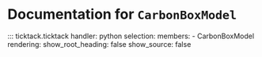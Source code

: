 # Documentation for `CarbonBoxModel`

::: ticktack.ticktack
    handler: python
    selection:
      members:
        - CarbonBoxModel
    rendering:
      show_root_heading: false
      show_source: false
